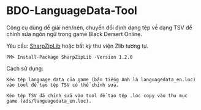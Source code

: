 # BDO-LanguageData-Tool

Công cụ dùng để giải nén/nén, chuyển đổi định dạng tệp về dạng TSV để chỉnh sửa ngôn ngữ trong game Black Dersert Online.

Yêu cầu: [SharpZipLib](https://github.com/icsharpcode/SharpZipLib) hoặc bất kỳ thư viện Zlib tương tự.

```
PM> Install-Package SharpZipLib -Version 1.2.0
```

Cách sử dụng:

```
Kéo tệp language data của game (bản tiếng Anh là languagedata_en.loc) vào tool để tạo tệp TSV có thể chỉnh sửa.
```

```
Kéo tệp TSV đã chỉnh sửa vào tool để tạo tệp .loc copy vào thư mục game (ads/languagedata_en.loc).
```
